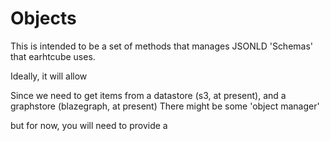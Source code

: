 # Objects

This is intended to be a set of methods that manages JSONLD 'Schemas'
that earhtcube uses.

Ideally, it will allow 

Since we need to get items from a datastore (s3, at present), and a graphstore (blazegraph, at present)
There might be some 'object manager'

but for now, you will need to provide a 